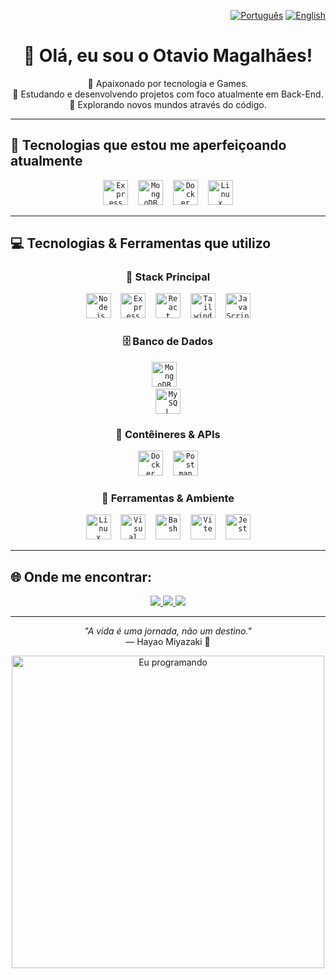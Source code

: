 <p align="right">
  <a href="./README.ptBr.md"><img src="https://img.shields.io/badge/🇧🇷 Português-blue?style=flat-square" alt="Português"/></a>
  <a href="./README.md"><img src="https://img.shields.io/badge/🇺🇸 English-blue?style=flat-square" alt="English"/></a>
</p>


<div align="center">

# 👋 Olá, eu sou o Otavio Magalhães!

🎨 Apaixonado por tecnologia e Games.  
🌱 Estudando e desenvolvendo projetos com foco atualmente em Back-End.  
🚀 Explorando novos mundos através do código.  

</div>

---

## 🚧 Tecnologias que estou me aperfeiçoando atualmente

<div align="center">
  <code><img src="https://cdn.jsdelivr.net/gh/devicons/devicon/icons/express/express-original.svg" width="40" title="Express"/></code>
  &nbsp;&nbsp;
  <code><img src="https://cdn.jsdelivr.net/gh/devicons/devicon/icons/mongodb/mongodb-original.svg" width="40" title="MongoDB"/></code>
  &nbsp;&nbsp;
  <code><img src="https://cdn.jsdelivr.net/gh/devicons/devicon/icons/docker/docker-original-wordmark.svg" width="40" title="Docker"/></code>
  &nbsp;&nbsp;
  <code><img src="https://cdn.jsdelivr.net/gh/devicons/devicon/icons/linux/linux-original.svg" width="40" title="Linux"/></code>
</div>

---

## 💻 Tecnologias & Ferramentas que utilizo

<div align="center">

### 🚀 Stack Principal
<code><img src="https://cdn.jsdelivr.net/gh/devicons/devicon/icons/nodejs/nodejs-original-wordmark.svg" width="40" title="Node.js"/></code>
&nbsp;&nbsp;
<code><img src="https://cdn.jsdelivr.net/gh/devicons/devicon/icons/express/express-original.svg" width="40" title="Express"/></code>
&nbsp;&nbsp;
<code><img src="https://cdn.jsdelivr.net/gh/devicons/devicon/icons/react/react-original.svg" width="40" title="React"/></code>
&nbsp;&nbsp;
<code><img src="https://cdn.jsdelivr.net/gh/devicons/devicon/icons/tailwindcss/tailwindcss-original.svg" width="40" title="Tailwind CSS"/></code>
&nbsp;&nbsp;
<code><img src="https://cdn.jsdelivr.net/gh/devicons/devicon/icons/javascript/javascript-original.svg" width="40" title="JavaScript"/></code>

### 🗄️ Banco de Dados
<code><img src="https://cdn.jsdelivr.net/gh/devicons/devicon/icons/mongodb/mongodb-original.svg" width="40" title="MongoDB"/></code>
&nbsp;&nbsp;
<code> <img src="https://cdn.jsdelivr.net/gh/devicons/devicon/icons/mysql/mysql-original.svg" width="40" title="MySQL"/></code>

### 🐳 Contêineres & APIs
<code><img src="https://cdn.jsdelivr.net/gh/devicons/devicon/icons/docker/docker-original-wordmark.svg" width="40" title="Docker"/></code>
&nbsp;&nbsp;
<code><img src="https://cdn.jsdelivr.net/gh/devicons/devicon/icons/postman/postman-original.svg" width="40" title="Postman"/></code>

### 🧰 Ferramentas & Ambiente
<code><img src="https://cdn.jsdelivr.net/gh/devicons/devicon/icons/linux/linux-original.svg" width="40" title="Linux"/></code>
&nbsp;&nbsp;
<code><img src="https://cdn.jsdelivr.net/gh/devicons/devicon/icons/vscode/vscode-original.svg" width="40" title="Visual Studio Code"/></code>
&nbsp;&nbsp;
<code><img src="https://cdn.jsdelivr.net/gh/devicons/devicon/icons/bash/bash-original.svg" width="40" title="Bash"/></code>
&nbsp;&nbsp;
<code><img src="https://cdn.jsdelivr.net/gh/devicons/devicon/icons/vitejs/vitejs-original.svg" width="40" title="Vite"/></code>
&nbsp;&nbsp;
<code><img src="https://cdn.jsdelivr.net/gh/devicons/devicon/icons/jest/jest-plain.svg" width="40" title="Jest"/></code>

</div>

---

## 🌐 Onde me encontrar:

<div align="center">
  <a href="https://discord.gg/bHgT68Seqb" target="_blank">
    <img src="https://img.shields.io/badge/Discord-7289DA?style=for-the-badge&logo=discord&logoColor=white"/>
  </a>
  <a href="mailto:otavio.magalhaes@soulasalle.com.br" target="_blank">
    <img src="https://img.shields.io/badge/Email-D14836?style=for-the-badge&logo=gmail&logoColor=white"/>
  </a>
  <a href="https://www.linkedin.com/in/otavio-magalh%C3%A3es-08b0371b1/" target="_blank">
    <img src="https://img.shields.io/badge/LinkedIn-0077B5?style=for-the-badge&logo=linkedin&logoColor=white"/>
  </a>
</div>

---

<div align="center">
  
*"A vida é uma jornada, não um destino."*  
— Hayao Miyazaki 🌸

<img alt="Eu programando" src="https://i.imgur.com/2zqmS5M.png" width="500" >
</div>
